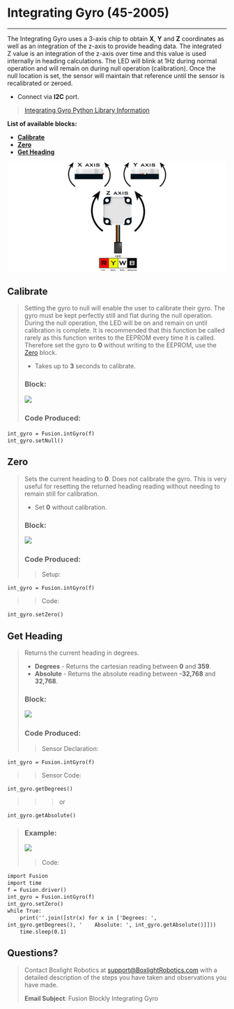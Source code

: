 # **Integrating Gyro (45-2005)**
-----
The Integrating Gyro uses a 3-axis chip to obtain **X**, **Y** and **Z** coordinates as well as an integration of the z-axis to provide heading data. The integrated Z value is an integration of the z-axis over time and this value is used internally in heading calculations. The LED will blink at 1Hz during normal operation and will remain on during null operation (calibration). Once the null location is set, the sensor will maintain that reference until the sensor is recalibrated or zeroed.

* Connect via **I2C** port.

>[Integrating Gyro Python Library Information](Py_Integrating_Gyro.md)

**List of available blocks:**  

* [**Calibrate**](Blk_Integrating_Gyro.md#calibrate)
* [**Zero**](Blk_Integrating_Gyro.md#zero)
* [**Get Heading**](Blk_Integrating_Gyro.md#get-heading)

![](img/Sensor_Diagrams/IntGyro.png)

## **Calibrate**
>Setting the gyro to null will enable the user to calibrate their gyro. The gyro must be kept perfectly still and flat during the null operation. During the null operation, the LED will be on and remain on until calibration is complete. It is recommended that this function be called rarely as this function writes to the EEPROM every time it is called. Therefore set the gyro to **0** without writing to the EEPROM, use the [Zero](Blk_Integrating_Gyro.md#zero) block.
>
>* Takes up to **3** seconds to calibrate.
>
>### Block:
>
><img src="../img/Intermediate_Blocks/Integrating_Gyro/CalibrateIntegratingGyro.PNG" width="270">
>
>### Code Produced:
>
>>
    int_gyro = Fusion.intGyro(f)
    int_gyro.setNull()
  
## **Zero**
>Sets the current heading to **0**. Does not calibrate the gyro. This is very useful for resetting the returned heading reading without needing to remain still for calibration.
>
>* Set **0** without calibration.
>
>### Block:
>
><img src="../img/Intermediate_Blocks/Integrating_Gyro/ZeroIntegratingGyro.PNG" width="250">
>
>### Code Produced:
>
>>Setup:
>>>
    int_gyro = Fusion.intGyro(f)
    
>>Code:
>>>
    int_gyro.setZero() 
 
## **Get Heading**
>Returns the current heading in degrees.
>
>* **Degrees** - Returns the cartesian reading between **0** and **359**.
>* **Absolute** - Returns the absolute reading between **-32,768** and **32,768**.
>    
>### Block:
>
><img src="../img/Intermediate_Blocks/Integrating_Gyro/GetIntegratingGyroHeading.PNG" width="500">
>
>### Code Produced:
>
>>Sensor Declaration:
>>>
    int_gyro = Fusion.intGyro(f)
    
>>Sensor Code:
>>>
    int_gyro.getDegrees()
    
>>>or
>>>    
    int_gyro.getAbsolute()
    
>### Example:
>
><img src="../img/Intermediate_Blocks/Integrating_Gyro/GetIntegratingGyroHeading_Example.PNG" width="700">
>
>>Code:
>>>
    import Fusion
    import time
    f = Fusion.driver()
    int_gyro = Fusion.intGyro(f)
    int_gyro.setZero()
    while True:
        print(''.join([str(x) for x in ['Degrees: ', int_gyro.getDegrees(), '    Absolute: ', int_gyro.getAbsolute()]]))
        time.sleep(0.1)

## **Questions?**
>Contact Boxlight Robotics at [support@BoxlightRobotics.com](mailto:support@BoxlightRobotics.com) with a detailed description of the steps you have taken and observations you have made.
>
>**Email Subject**: Fusion Blockly Integrating Gyro